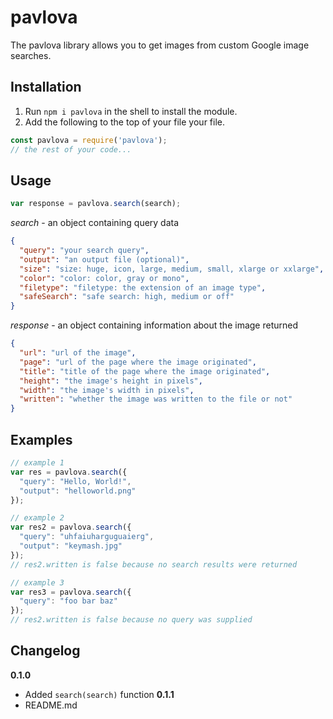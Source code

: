 # pavlova
The pavlova library allows you to get images from custom Google image searches.

## Installation
1. Run `npm i pavlova` in the shell to install the module.
2. Add the following to the top of your file your file.
```js
const pavlova = require('pavlova');
// the rest of your code...
```

## Usage
```js
var response = pavlova.search(search);
```
*search* - an object containing query data

```JSON
{
  "query": "your search query",
  "output": "an output file (optional)",
  "size": "size: huge, icon, large, medium, small, xlarge or xxlarge",
  "color": "color: color, gray or mono",
  "filetype": "filetype: the extension of an image type",
  "safeSearch": "safe search: high, medium or off"
}
```

*response* - an object containing information about the image returned

```JSON
{
  "url": "url of the image",
  "page": "url of the page where the image originated",
  "title": "title of the page where the image originated",
  "height": "the image's height in pixels",
  "width": "the image's width in pixels",
  "written": "whether the image was written to the file or not"
}
```

## Examples
```js
// example 1
var res = pavlova.search({
  "query": "Hello, World!",
  "output": "helloworld.png"
});

// example 2
var res2 = pavlova.search({
  "query": "uhfaiuharguguaierg",
  "output": "keymash.jpg"
});
// res2.written is false because no search results were returned

// example 3
var res3 = pavlova.search({
  "query": "foo bar baz"
});
// res2.written is false because no query was supplied
```

## Changelog
**0.1.0**
+ Added `search(search)` function
**0.1.1**
+ README.md
